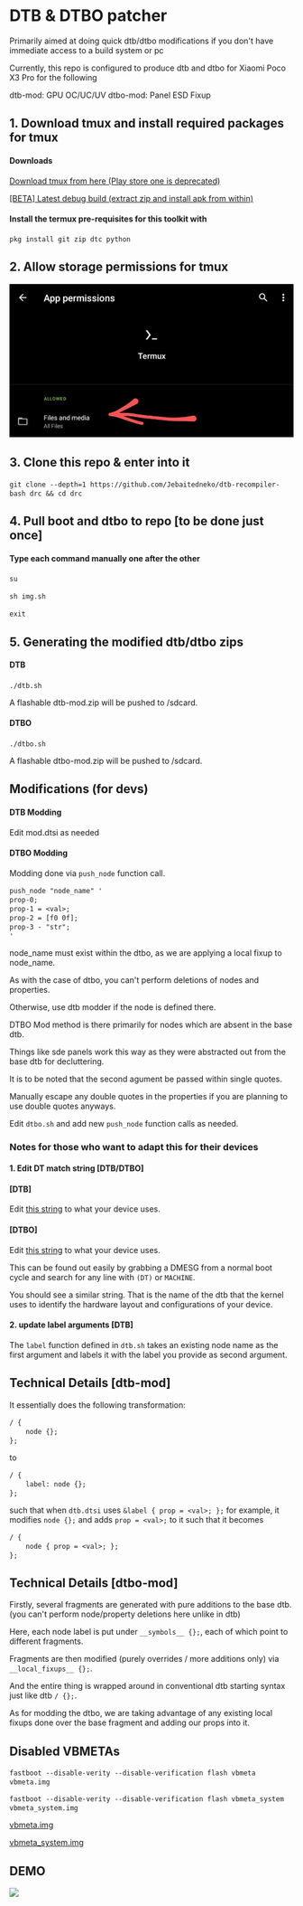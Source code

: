 # DTB & DTBO patcher

Primarily aimed at doing quick dtb/dtbo modifications if you don't have immediate access
to a build system or pc

Currently, this repo is configured to produce dtb and dtbo for Xiaomi Poco X3 Pro for the following

dtb-mod: GPU OC/UC/UV
dtbo-mod: Panel ESD Fixup

## 1. Download tmux and install required packages for tmux

#### Downloads

[Download tmux from here (Play store one is deprecated)](https://f-droid.org/repo/com.termux_117.apk)

[\[BETA\] Latest debug build (extract zip and install apk from within)](https://github.com/termux/termux-app/suites/4044720919/artifacts/102504345)

#### Install the termux pre-requisites for this toolkit with

```
pkg install git zip dtc python
```
## 2. Allow storage permissions for tmux
![](https://github.com/Jebaitedneko/dtb-recompiler-bash/raw/318074366be0a6b290fe689b01bdfce91165bcae/demo-tmux-storage-perm.jpg)

## 3. Clone this repo & enter into it
```
git clone --depth=1 https://github.com/Jebaitedneko/dtb-recompiler-bash drc && cd drc
```
## 4. Pull boot and dtbo to repo [to be done just once]

#### Type each command manually one after the other

`su`

`sh img.sh`

`exit`

## 5. Generating the modified dtb/dtbo zips

#### DTB

`./dtb.sh`

A flashable dtb-mod.zip will be pushed to /sdcard.

#### DTBO

`./dtbo.sh`

A flashable dtbo-mod.zip will be pushed to /sdcard.

## Modifications (for devs)

#### DTB Modding

Edit mod.dtsi as needed

#### DTBO Modding

Modding done via `push_node` function call.

```
push_node "node_name" '
prop-0;
prop-1 = <val>;
prop-2 = [f0 0f];
prop-3 - "str";
'

```

node_name must exist within the dtbo, as we are applying a local fixup to node_name.

As with the case of dtbo, you can't perform deletions of nodes and properties.


Otherwise, use dtb modder if the node is defined there.


DTBO Mod method is there primarily for nodes which are absent in the base dtb.


Things like sde panels work this way as they were abstracted out from the base dtb for decluttering.


It is to be noted that the second agument be passed within single quotes.


Manually escape any double quotes in the properties if you are planning to use double quotes anyways.

Edit `dtbo.sh` and add new `push_node` function calls as needed.

### Notes for those who want to adapt this for their devices

#### 1. Edit DT match string [DTB/DTBO]

#### [DTB]
Edit [this string](https://github.com/Jebaitedneko/dtb-recompiler-bash/blob/master/dtb.sh#L8) to what your device uses.

#### [DTBO]
Edit [this string](https://github.com/Jebaitedneko/dtb-recompiler-bash/blob/master/dtbo.sh#L8) to what your device uses.

This can be found out easily by grabbing a DMESG from a normal boot cycle and search for any line with `(DT)` or `MACHINE`.

You should see a similar string. That is the name of the dtb that the kernel uses to identify the hardware layout and configurations of your device.

#### 2. update label arguments [DTB]

The `label` function defined in `dtb.sh` takes an existing node name as the first argument and labels it with the label you provide as second argument.

## Technical Details [dtb-mod]

It essentially does the following transformation:

```
/ {
	node {};
};
```
to

```
/ {
	label: node {};
};
```

such that when `dtb.dtsi` uses `&label { prop = <val>; };` for example, it modifies `node {};` and adds `prop = <val>;` to it such that it becomes

```
/ {
	node { prop = <val>; };
};
```

## Technical Details [dtbo-mod]

Firstly, several fragments are generated with pure additions to the base dtb. (you can't perform node/property deletions here unlike in dtb)

Here, each node label is put under `__symbols__ {};`, each of which point to different fragments.

Fragments are then modified (purely overrides / more additions only) via `__local_fixups__ {};`.

And the entire thing is wrapped around in conventional dtb starting syntax just like dtb `/ {};`.

As for modding the dtbo, we are taking advantage of any existing local fixups done over the base fragment and adding our props into it.

## Disabled VBMETAs

```
fastboot --disable-verity --disable-verification flash vbmeta vbmeta.img
```
```
fastboot --disable-verity --disable-verification flash vbmeta_system vbmeta_system.img
```

[vbmeta.img](https://github.com/Jebaitedneko/dtb-recompiler-bash/raw/4699aae8aa880b905d8d5d60e13b02e318d92a29/vbmeta.img)

[vbmeta_system.img](https://github.com/Jebaitedneko/dtb-recompiler-bash/raw/4699aae8aa880b905d8d5d60e13b02e318d92a29/vbmeta_system.img)

## DEMO

![](https://github.com/Jebaitedneko/dtb-recompiler-bash/raw/318074366be0a6b290fe689b01bdfce91165bcae/demo.gif)

